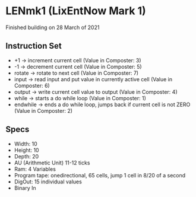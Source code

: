 # LENmk1 (LixEntNow Mark 1)
Finished building on 28 March of 2021

## Instruction Set
- +1 -> increment current cell (Value in Composter: 3)
- -1 -> decrement current cell (Value in Composter: 5)
- rotate -> rotate to next cell (Value in Composter: 7)
- input -> read input and put value in currently active cell (Value in Composter: 6)
- output -> write current cell value to output (Value in Composter: 4)
- while -> starts a do while loop (Value in Composter: 1)
- endwhile -> ends a do while loop, jumps back if current cell is not ZERO (Value in Composter: 2)

## Specs
- Width: 10
- Height: 10
- Depth: 20
- AU (Arithmetic Unit) 11-12 ticks
- Ram: 4 Variables
- Program tape: onedirectional, 65 cells, jump 1 cell in 8/20 of a second
- DigOut: 15 individual values
- Binary In

